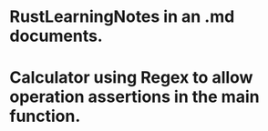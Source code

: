 # RustLearningNotes in an .md documents.
# Calculator using Regex to allow operation assertions in the main function.